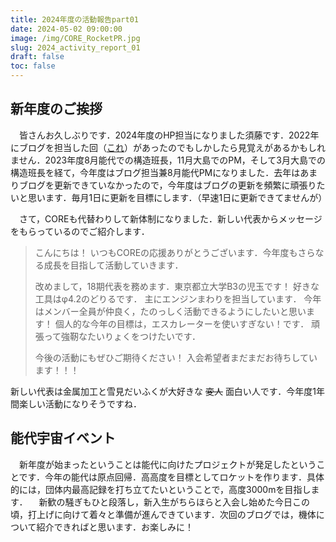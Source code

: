 ```yaml
---
title: 2024年度の活動報告part01
date: 2024-05-02 09:00:00
image: /img/CORE_RocketPR.jpg
slug: 2024_activity_report_01
draft: false
toc: false
---
```


## 新年度のご挨拶

　皆さんお久しぶりです．2024年度のHP担当になりました須藤です．2022年にブログを担当した回（[これ](https://www.core-rocket-official.netlify.app/blog/2022_activity_report_6/)）があったのでもしかしたら見覚えがあるかもしれません．2023年度8月能代での構造班長，11月大島でのPM，そして3月大島での構造班長を経て，今年度はブログ担当兼8月能代PMになりました．去年はあまりブログを更新できていなかったので，今年度はブログの更新を頻繁に頑張りたいと思います．毎月1日に更新を目標にします．（早速1日に更新できてませんが）

　さて，COREも代替わりして新体制になりました．新しい代表からメッセージをもらっているのでご紹介します．

> こんにちは！
> いつもCOREの応援ありがとうございます．今年度もさらなる成長を目指して活動していきます．
> 
> 改めまして，18期代表を務めます．東京都立大学B3の児玉です！
> 好きな工具はφ4.2のどりるです．
> 主にエンジンまわりを担当しています．
> 今年はメンバー全員が仲良く，たのっしく活動できるようにしたいと思います！
> 個人的な今年の目標は，エスカレーターを使いすぎない！です．
> 頑張って強靭なたいりょくをつけたいです．
> 
> 今後の活動にもぜひご期待ください！
> 入会希望者まだまだお待ちしています！！！


新しい代表は金属加工と雪見だいふくが大好きな ~~変人~~ 面白い人です．今年度1年間楽しい活動になりそうですね．

## 能代宇宙イベント

　新年度が始まったということは能代に向けたプロジェクトが発足したということです．今年の能代は原点回帰．高高度を目標としてロケットを作ります．具体的には，団体内最高記録を打ち立てたいということで，高度3000mを目指します．
　新歓の騒ぎもひと段落し，新入生がちらほらと入会し始めた今日この頃，打上げに向けて着々と準備が進んできています．次回のブログでは，機体について紹介できればと思います．お楽しみに！